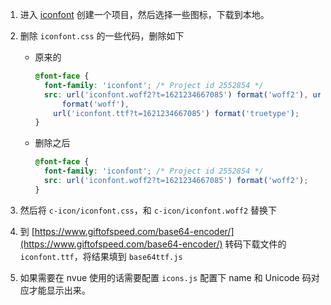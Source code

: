 1. 进入 [iconfont](https://www.iconfont.cn/) 创建一个项目，然后选择一些图标，下载到本地。

2. 删除 `iconfont.css` 的一些代码，删除如下

   - 原来的

     ```css
     @font-face {
       font-family: 'iconfont'; /* Project id 2552854 */
       src: url('iconfont.woff2?t=1621234667085') format('woff2'), url('iconfont.woff?t=1621234667085')
           format('woff'),
         url('iconfont.ttf?t=1621234667085') format('truetype');
     }
     ```

   - 删除之后

     ```css
     @font-face {
       font-family: 'iconfont'; /* Project id 2552854 */
       src: url('iconfont.woff2?t=1621234667085') format('woff2');
     }
     ```

3. 然后将 `c-icon/iconfont.css`，和 `c-icon/iconfont.woff2` 替换下

4. 到 [https://www.giftofspeed.com/base64-encoder/](https://www.giftofspeed.com/base64-encoder/) 转码下载文件的 `iconfont.ttf`，将结果填到 `base64ttf.js`

5. 如果需要在 nvue 使用的话需要配置 `icons.js` 配置下 name 和 Unicode 码对应才能显示出来。
